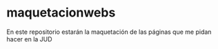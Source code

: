 # maquetacionwebs
En este repositorio estarán la maquetación de las páginas que me pidan hacer en la JUD
